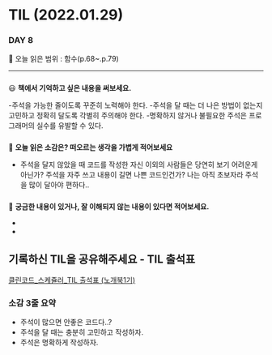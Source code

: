 # TIL (2022.01.29)

### DAY 8

🔖 오늘 읽은 범위 : 함수(p.68~.p.79)

---

### <aside>
😃 **책에서 기억하고 싶은 내용을 써보세요.**

</aside>

-주석을 가능한 줄이도록 꾸준히 노력해야 한다.
-주석을 달 때는 더 나은 방법이 없는지 고민하고 정확히 달도록 각별히 주의해야 한다.
-명확하지 않거나 불필요한 주석은 프로그래머의 실수를 유발할 수 있다.

### <aside>
🤔 **오늘 읽은 소감은? 떠오르는 생각을 가볍게 적어보세요**

</aside>

- 주석을 달지 않았을 때 코드를 작성한 자신 이외의 사람들은 당연히 보기 어려운게 아닌가? 주석을 자주 쓰고 내용이 길면 나쁜 코드인건가? 나는 아직 초보자라 주석을 많이 달아야 편하다..

### <aside>
🔎 **궁금한 내용이 있거나, 잘 이해되지 않는 내용이 있다면 적어보세요.**

</aside>

- 
- 

## 기록하신 TIL을 공유해주세요 - TIL 출석표

[클린코드_스케쥴러_TIL 출석표 (노개북1기)](https://docs.google.com/spreadsheets/d/1Cy2NOnfFDP6Y1snkd3nL5VidLDmBq8C9696iTwbc_K0/edit#gid=0)

### 소감 3줄 요약 

- 주석이 많으면 안좋은 코드다..?
- 주석을 달 때는 충분히 고민하고 작성하자.
- 주석은 명확하게 작성하자.
